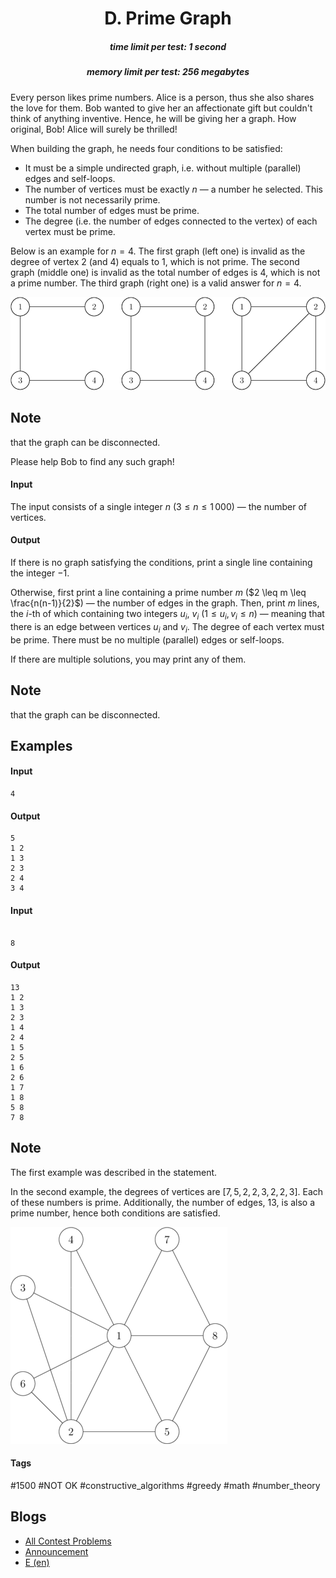 <h1 style='text-align: center;'> D. Prime Graph</h1>

<h5 style='text-align: center;'>time limit per test: 1 second</h5>
<h5 style='text-align: center;'>memory limit per test: 256 megabytes</h5>

Every person likes prime numbers. Alice is a person, thus she also shares the love for them. Bob wanted to give her an affectionate gift but couldn't think of anything inventive. Hence, he will be giving her a graph. How original, Bob! Alice will surely be thrilled!

When building the graph, he needs four conditions to be satisfied: 

* It must be a simple undirected graph, i.e. without multiple (parallel) edges and self-loops.
* The number of vertices must be exactly $n$ — a number he selected. This number is not necessarily prime.
* The total number of edges must be prime.
* The degree (i.e. the number of edges connected to the vertex) of each vertex must be prime.

Below is an example for $n = 4$. The first graph (left one) is invalid as the degree of vertex $2$ (and $4$) equals to $1$, which is not prime. The second graph (middle one) is invalid as the total number of edges is $4$, which is not a prime number. The third graph (right one) is a valid answer for $n = 4$. 

 ![](images/76fd86cc29b386a6a2377194a05677ddab6455fa.png) 
## Note

 that the graph can be disconnected.

Please help Bob to find any such graph!

#### Input

The input consists of a single integer $n$ ($3 \leq n \leq 1\,000$) — the number of vertices.

#### Output

If there is no graph satisfying the conditions, print a single line containing the integer $-1$.

Otherwise, first print a line containing a prime number $m$ ($2 \leq m \leq \frac{n(n-1)}{2}$) — the number of edges in the graph. Then, print $m$ lines, the $i$-th of which containing two integers $u_i$, $v_i$ ($1 \leq u_i, v_i \leq n$) — meaning that there is an edge between vertices $u_i$ and $v_i$. The degree of each vertex must be prime. There must be no multiple (parallel) edges or self-loops.

If there are multiple solutions, you may print any of them.

## Note

 that the graph can be disconnected.

## Examples

#### Input


```text
4
```
#### Output


```text
5
1 2
1 3
2 3
2 4
3 4
```
#### Input

```text

8

```
#### Output


```text
13
1 2
1 3
2 3
1 4
2 4
1 5
2 5
1 6
2 6
1 7
1 8
5 8
7 8
```
## Note

The first example was described in the statement.

In the second example, the degrees of vertices are $[7, 5, 2, 2, 3, 2, 2, 3]$. Each of these numbers is prime. Additionally, the number of edges, $13$, is also a prime number, hence both conditions are satisfied.

 ![](images/de5b68618c4fcf13bcb0a681b632438cc43a5579.png) 

#### Tags 

#1500 #NOT OK #constructive_algorithms #greedy #math #number_theory 

## Blogs
- [All Contest Problems](../Codeforces_Global_Round_4.md)
- [Announcement](../blogs/Announcement.md)
- [E (en)](../blogs/E_(en).md)
